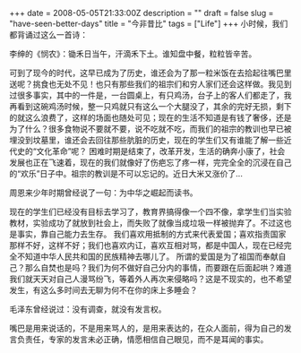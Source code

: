 +++
date = 2008-05-05T21:33:00Z
description = ""
draft = false
slug = "have-seen-better-days"
title = "今非昔比"
tags = ["Life"]
+++
小时候，我们都背诵过这么一首诗：  

李绅的《悯农》：锄禾日当午，汗滴禾下土。谁知盘中餐，粒粒皆辛苦。  

可到了现今的时代，这早已成为了历史，谁还会为了那一粒米饭在去拾起往嘴巴里送呢？挑食也无处不见！也只有那些我们的祖宗们和穷人家们还会这样做。我见到过很多事实，其中的一件是，一台圆桌上，有只鸡汤，台子上的客人们都走了，我再看到这碗鸡汤时候，整一只鸡就只有这么一个大腿没了，其余的完好无损，剩下的就这么浪费了，这样的场面也随处可见；现在的生活不知道是有钱了奢侈，还是为了什么？很多食物说不要就不要，说不吃就不吃，而我们的祖宗的教训也早已被埋没到坟墓里，谁还会去回往那些肮脏的历史，现在的学生们又有谁能了解一些近代史的“文化革命”呢？ 困难时期是结束了，改革开发，生活的确奔小康了，社会发展也正在飞速着，现在的我们就像好了伤疤忘了疼一样，完完全全的沉浸在自己的“欢乐”日子中。祖宗的教训是不可以忘记的。近日大米又涨价了...  

周恩来少年时期曾经说了一句：为中华之崛起而读书。  

现在的学生们已经没有目标去学习了，教育界搞得像一个四不像，拿学生们当实验教材，实验成功了就放到社会上，而失败了就像当成垃圾一样被抛弃了。不过这也是事实，靠自己能力去生存。 我们喜欢用抵制的方式来代表爱国；喜欢指责国家那样不好，这样不好；我们也喜欢内讧，喜欢互相对骂，都是中国人，现在已经完全不知道中华人民共和国的民族精神去哪儿了。 所谓的爱国是为了祖国而奉献自己？那么自焚也是吗？我们为何不做好自己分内的事情，而要跟在后面起哄？难道我们就天天对自己人漫骂纷飞，等着外人再次来侵略吗？这是不现实的，也不希望发生，有这么多时间去无聊为何不在你的床上多睡会？  

毛泽东曾经说过：没有调查，就没有发言权。  

嘴巴是用来说话的，不是用来骂人的，是用来表达的，在众人面前，得为自己的发言负责任，专家的发言未必正确，情愿相信自己眼见，而不是耳闻的事实。  